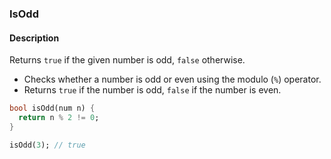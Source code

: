 ### IsOdd

#### Description



Returns `true` if the given number is odd, `false` otherwise.

- Checks whether a number is odd or even using the modulo (`%`) operator.
- Returns `true` if the number is odd, `false` if the number is even.

```dart
bool isOdd(num n) {
  return n % 2 != 0;
}
```

```dart
isOdd(3); // true
```

